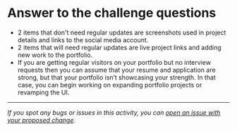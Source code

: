 # Answer to the challenge questions

- 2 items that don't need regular updates are screenshots used in project details and links to the social media account.
- 2 items that will need regular updates are live project links and adding new work to the portfolio.
- If you are getting regular visitors on your portfolio but no interview requests then you can assume that your resume and application are strong, but that your portfolio isn’t showcasing your strength. In that case, you can begin working on expanding portfolio projects or revamping the UI.


------

_If you spot any bugs or issues in this activity, you can [open an issue with your proposed change](https://github.com/microverseinc/curriculum-transversal-skills/blob/main/git-github/articles/open_issue.md)._
